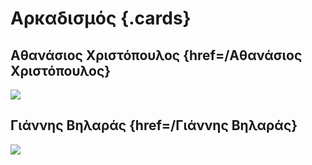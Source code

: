 # Αρκαδισμός {.cards}

## Αθανάσιος Χριστόπουλος {href=/Αθανάσιος Χριστόπουλος} 

![](https://iiif.juncture-digital.org/thumbnail/wc:Zakynthos_flora_(35743858522).jpg)


## Γιάννης Βηλαράς {href=/Γιάννης Βηλαράς} 

![](https://iiif.juncture-digital.org/thumbnail/wc:Zakynthos_flora_(35743858522).jpg)

